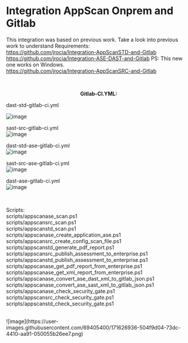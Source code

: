 # Integration AppScan Onprem and Gitlab<br>

This integration was based on previous work. Take a look into previous work to understand Requirements:<br>
https://github.com/jrocia/Integration-AppScanSTD-and-Gitlab<br>
https://github.com/jrocia/Integration-ASE-DAST-and-Gitlab PS: This new one works on Windows.<br> 
https://github.com/jrocia/Integration-AppScanSRC-and-Gitlab<br>

<br>
<b><p align="center">Gitlab-CI.YML:<br></b>

dast-std-gitlab-ci.yml<br>

![image](https://user-images.githubusercontent.com/69405400/171624855-e2a998c2-84e7-4331-b4a0-692d91bdd4e6.png)

sast-src-gitlab-ci.yml<br>
![image](https://user-images.githubusercontent.com/69405400/171052553-94a8864c-464a-4a18-bcf8-5e967101e75a.png)

dast-std-ase-gitlab-ci.yml<br>
![image](https://user-images.githubusercontent.com/69405400/171052601-57235dee-ba69-4af5-a609-361ca81ce438.png)

sast-src-ase-gitlab-ci.yml<br>
![image](https://user-images.githubusercontent.com/69405400/171052626-984b0fd1-4581-4bfa-bf65-dcc5f8976c8e.png)

dast-ase-gitlab-ci.yml<br>
![image](https://user-images.githubusercontent.com/69405400/171052657-c04fec45-fece-4f0a-b1e4-e0c72219d610.png)
</p>

<br>

Scripts:<br>
scripts/appscanase_scan.ps1<br>
scripts/appscansrc_scan.ps1<br>
scripts/appscanstd_scan.ps1<br>
scripts/appscanase_create_application_ase.ps1<br>
scripts/appscansrc_create_config_scan_file.ps1<br>
scripts/appscanstd_generate_pdf_report.ps1<br>
scripts/appscansrc_publish_assessment_to_enterprise.ps1<br>
scripts/appscanstd_publish_assessment_to_enterprise.ps1<br>
scripts/appscanase_get_pdf_report_from_enterprise.ps1<br>
scripts/appscanase_get_xml_report_from_enterprise.ps1<br>
scripts/appscanase_convert_ase_dast_xml_to_gitlab_json.ps1<br>
scripts/appscanase_convert_ase_sast_xml_to_gitlab_json.ps1<br>
scripts/appscanase_check_security_gate.ps1<br>
scripts/appscansrc_check_security_gate.ps1<br>
scripts/appscanstd_check_security_gate.ps1<br>

<br>
![image](https://user-images.githubusercontent.com/69405400/171626936-504f9d04-73dc-4410-aa91-050055b26ee7.png)

